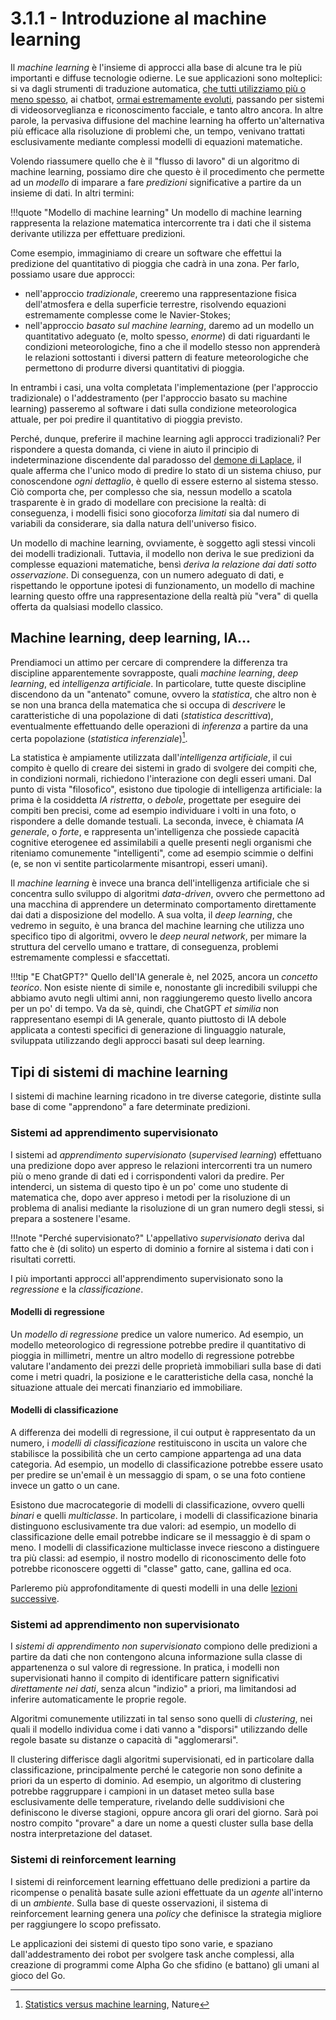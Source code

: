# 3.1.1 - Introduzione al machine learning

Il *machine learning* è l'insieme di approcci alla base di alcune tra le più importanti e diffuse tecnologie odierne. Le sue applicazioni sono molteplici: si va dagli strumenti di traduzione automatica, [che tutti utilizziamo più o meno spesso](https://translate.google.com/translate_t), ai chatbot, [ormai estremamente evoluti](https://openai.com/blog/chatgpt/), passando per sistemi di videosorveglianza e riconoscimento facciale, e tanto altro ancora. In altre parole, la pervasiva diffusione del machine learning ha offerto un'alternativa più efficace alla risoluzione di problemi che, un tempo, venivano trattati esclusivamente mediante complessi modelli di equazioni matematiche.

Volendo riassumere quello che è il "flusso di lavoro" di un algoritmo di machine learning, possiamo dire che questo è il procedimento che permette ad un *modello* di imparare a fare *predizioni* significative a partire da un insieme di dati. In altri termini:

!!!quote "Modello di machine learning"
    Un modello di machine learning rappresenta la relazione matematica intercorrente tra i dati che il sistema derivante utilizza per effettuare predizioni.

Come esempio, immaginiamo di creare un software che effettui la predizione del quantitativo di pioggia che cadrà in una zona. Per farlo, possiamo usare due approcci:

* nell'approccio *tradizionale*, creeremo una rappresentazione fisica dell'atmosfera e della superficie terrestre, risolvendo equazioni estremamente complesse come le Navier-Stokes;
* nell'approccio *basato sul machine learning*, daremo ad un modello un quantitativo adeguato (e, molto spesso, *enorme*) di dati riguardanti le condizioni meteorologiche, fino a che il modello stesso non apprenderà le relazioni sottostanti i diversi pattern di feature meteorologiche che permettono di produrre diversi quantitativi di pioggia.

In entrambi i casi, una volta completata l'implementazione (per l'approccio tradizionale) o l'addestramento (per l'approccio basato su machine learning) passeremo al software i dati sulla condizione meteorologica attuale, per poi predire il quantitativo di pioggia previsto.

Perché, dunque, preferire il machine learning agli approcci tradizionali? Per rispondere a questa domanda, ci viene in aiuto il principio di indeterminazione discendente dal paradosso del [demone di Laplace](https://en.wikipedia.org/wiki/Laplace%27s_demon), il quale afferma che l'unico modo di predire lo stato di un sistema chiuso, pur conoscendone *ogni dettaglio*, è quello di essere esterno al sistema stesso. Ciò comporta che, per complesso che sia, nessun modello a scatola trasparente è in grado di modellare con precisione la realtà: di conseguenza, i modelli fisici sono giocoforza *limitati* sia dal numero di variabili da considerare, sia dalla natura dell'universo fisico.

Un modello di machine learning, ovviamente, è soggetto agli stessi vincoli dei modelli tradizionali. Tuttavia, il modello non deriva le sue predizioni da complesse equazioni matematiche, bensì *deriva la relazione dai dati sotto osservazione*. Di conseguenza, con un numero adeguato di dati, e rispettando le opportune ipotesi di funzionamento, un modello di machine learning questo offre una rappresentazione della realtà più "vera" di quella offerta da qualsiasi modello classico.

## Machine learning, deep learning, IA...

Prendiamoci un attimo per cercare di comprendere la differenza tra discipline apparentemente sovrapposte, quali *machine learning*, *deep learning*, ed *intelligenza artificiale*. In particolare, tutte queste discipline discendono da un "antenato" comune, ovvero la *statistica*, che altro non è se non una branca della matematica che si occupa di *descrivere* le caratteristiche di una popolazione di dati (*statistica descrittiva*), eventualmente effettuando delle operazioni di *inferenza* a partire da una certa popolazione (*statistica inferenziale*)[^1].

La statistica è ampiamente utilizzata dall'*intelligenza artificiale*, il cui compito è quello di creare dei sistemi in grado di svolgere dei compiti che, in condizioni normali, richiedono l'interazione con degli esseri umani. Dal punto di vista "filosofico", esistono due tipologie di intelligenza artificiale: la prima è la cosiddetta *IA ristretta*, o *debole*, progettate per eseguire dei compiti ben precisi, come ad esempio individuare i volti in una foto, o rispondere a delle domande testuali. La seconda, invece, è chiamata *IA generale*, o *forte*, e rappresenta un'intelligenza che possiede capacità cognitive eterogenee ed assimilabili a quelle presenti negli organismi che riteniamo comunemente "intelligenti", come ad esempio scimmie o delfini (e, se non vi sentite particolarmente misantropi, esseri umani). 

Il *machine learning* è invece una branca dell'intelligenza artificiale che si concentra sullo sviluppo di algoritmi *data-driven*, ovvero che permettono ad una macchina di apprendere un determinato comportamento direttamente dai dati a disposizione del modello. A sua volta, il *deep learning*, che vedremo in seguito, è una branca del machine learning che utilizza uno specifico tipo di algoritmi, ovvero le *deep neural network*, per mimare la struttura del cervello umano e trattare, di conseguenza, problemi estremamente complessi e sfaccettati.

!!!tip "E ChatGPT?"
    Quello dell'IA generale è, nel 2025, ancora un *concetto teorico*. Non esiste niente di simile e, nonostante gli incredibili sviluppi che abbiamo avuto negli ultimi anni, non raggiungeremo questo livello ancora per un po' di tempo. Va da sè, quindi, che ChatGPT *et similia* non rappresentano esempi di IA generale, quanto piuttosto di IA debole applicata a contesti specifici di generazione di linguaggio naturale, sviluppata utilizzando degli approcci basati sul deep learning.

## Tipi di sistemi di machine learning

I sistemi di machine learning ricadono in tre diverse categorie, distinte sulla base di come "apprendono" a fare determinate predizioni.

### Sistemi ad apprendimento supervisionato

I sistemi ad *apprendimento supervisionato* (*supervised learning*) effettuano una predizione dopo aver appreso le relazioni intercorrenti tra un numero più o meno grande di dati ed i corrispondenti valori da predire. Per intenderci, un sistema di questo tipo è un po' come uno studente di matematica che, dopo aver appreso i metodi per la risoluzione di un problema di analisi mediante la risoluzione di un gran numero degli stessi, si prepara a sostenere l'esame.

!!!note "Perché supervisionato?"
    L'appellativo *supervisionato* deriva dal fatto che è (di solito) un esperto di dominio a fornire al sistema i dati con i risultati corretti.

I più importanti approcci all'apprendimento supervisionato sono la *regressione* e la *classificazione*.

#### Modelli di regressione

Un *modello di regressione* predice un valore numerico. Ad esempio, un modello meteorologico di regressione potrebbe predire il quantitativo di pioggia in millimetri, mentre un altro modello di regressione potrebbe valutare l'andamento dei prezzi delle proprietà immobiliari sulla base di dati come i metri quadri, la posizione e le caratteristiche della casa, nonché la situazione attuale dei mercati finanziario ed immobiliare.

#### Modelli di classificazione

A differenza dei modelli di regressione, il cui output è rappresentato da un numero, i *modelli di classificazione* restituiscono in uscita un valore che stabilisce la possibilità che un certo campione appartenga ad una data categoria. Ad esempio, un modello di classificazione potrebbe essere usato per predire se un'email è un messaggio di spam, o se una foto contiene invece un gatto o un cane.

Esistono due macrocategorie di modelli di classificazione, ovvero quelli *binari* e quelli *multiclasse*. In particolare, i modelli di classificazione binaria distinguono esclusivamente tra due valori: ad esempio, un modello di classificazione delle email potrebbe indicare se il messaggio è di spam o meno. I modelli di classificazione multiclasse invece riescono a distinguere tra più classi: ad esempio, il nostro modello di riconoscimento delle foto potrebbe riconoscere oggetti di "classe" gatto, cane, gallina ed oca.

Parleremo più approfonditamente di questi modelli in una delle [lezioni successive](04_base.md).

### Sistemi ad apprendimento non supervisionato

I *sistemi di apprendimento non supervisionato* compiono delle predizioni a partire da dati che non contengono alcuna informazione sulla classe di appartenenza o sul valore di regressione. In pratica, i modelli non supervisionati hanno il compito di identificare pattern significativi *direttamente nei dati*, senza alcun "indizio" a priori, ma limitandosi ad inferire automaticamente le proprie regole.

Algoritmi comunemente utilizzati in tal senso sono quelli di *clustering*, nei quali il modello individua come i dati vanno a "disporsi" utilizzando delle regole basate su distanze o capacità di "agglomerarsi".

Il clustering differisce dagli algoritmi supervisionati, ed in particolare dalla classificazione, principalmente perché le categorie non sono definite a priori da un esperto di dominio. Ad esempio, un algoritmo di clustering potrebbe raggruppare i campioni in un dataset meteo sulla base esclusivamente delle temperature, rivelando delle suddivisioni che definiscono le diverse stagioni, oppure ancora gli orari del giorno. Sarà poi nostro compito "provare" a dare un nome a questi cluster sulla base della nostra interpretazione del dataset.

### Sistemi di reinforcement learning

I sistemi di reinforcement learning effettuano delle predizioni a partire da ricompense o penalità basate sulle azioni effettuate da un *agente* all'interno di un *ambiente*. Sulla base di queste osservazioni, il sistema di reinforcement learning genera una *policy* che definisce la strategia migliore per raggiungere lo scopo prefissato.

Le applicazioni dei sistemi di questo tipo sono varie, e spaziano dall'addestramento dei robot per svolgere task anche complessi, alla creazione di programmi come Alpha Go che sfidino (e battano) gli umani al gioco del Go.

[^1]: [Statistics versus machine learning](https://www.nature.com/articles/nmeth.4642), Nature
